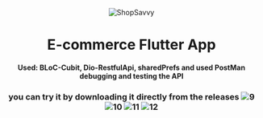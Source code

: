 


<p align="center">
  <img src="https://github.com/omar546/ShopSavvy/assets/71936776/7b3fa871-b105-43e8-bb53-f333baa7204c" alt="ShopSavvy">
</p>

<h1 align="center">
  E-commerce Flutter App
</h1>


<h4 align="center">Used: BLoC-Cubit, Dio-RestfulApi, sharedPrefs and used PostMan debugging and testing the API</h4>

<h3 align="center">

  
  you can try it by downloading it directly from the releases
![9](https://github.com/omar546/ShopSavvy/assets/71936776/ca04020d-1d62-417e-a672-c0602d121c3f)
![10](https://github.com/omar546/ShopSavvy/assets/71936776/d9238665-f23a-44c9-a112-7efeaffbbe2a)
![11](https://github.com/omar546/ShopSavvy/assets/71936776/290496d2-bb00-4ce1-bfbc-5c0f0991e62a)
![12](https://github.com/omar546/ShopSavvy/assets/71936776/305cf10c-6107-4623-9b11-7ccbc50599de)



